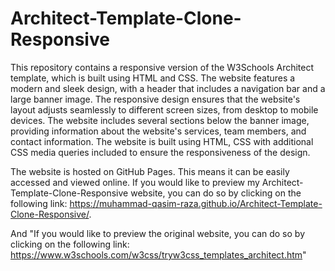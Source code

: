 # Architect-Template-Clone-Responsive
This repository contains a responsive version of the W3Schools Architect template, which is built using HTML and CSS. The website features a modern and sleek design, with a header that includes a navigation bar and a large banner image. The responsive design ensures that the website's layout adjusts seamlessly to different screen sizes, from desktop to mobile devices.
The website includes several sections below the banner image, providing information about the website's services, team members, and contact information. The website is built using HTML, CSS with additional CSS media queries included to ensure the responsiveness of the design.

The website is hosted on GitHub Pages. This means it can be easily accessed and viewed online. If you would like to preview my Architect-Template-Clone-Responsive website, you can do so by clicking on the following link: https://muhammad-qasim-raza.github.io/Architect-Template-Clone-Responsive/.


And "If you would like to preview the original website, you can do so by clicking on the following link: https://www.w3schools.com/w3css/tryw3css_templates_architect.htm"

